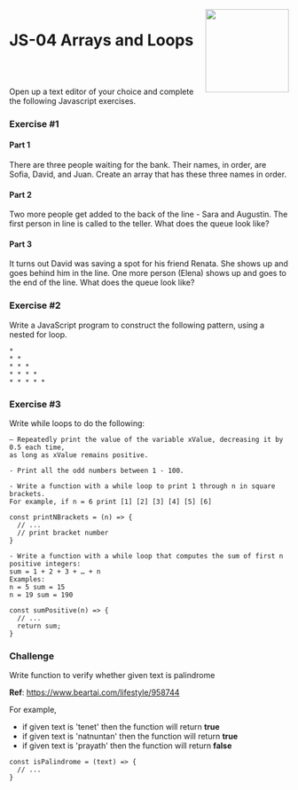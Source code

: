 <img align="right" width="150" height="150" src="https://media-exp1.licdn.com/dms/image/C4E0BAQF7BYCCZt5epw/company-logo_200_200/0?e=2159024400&v=beta&t=qUAFP9bUgBEEXGVQYpUXW1J_OiP8e0r4rFBpqp8OrxA">

# JS-04 Arrays and Loops

 <br/>
 <br/>

Open up a text editor of your choice and complete the following Javascript exercises.

### Exercise #1

#### Part 1
There are three people waiting for the bank. Their names, in order, are Sofia, David, and Juan.
Create an array that has these three names in order.

#### Part 2

Two more people get added to the back of the line - Sara and Augustin.
The first person in line is called to the teller.
What does the queue look like?

#### Part 3

It turns out David was saving a spot for his friend Renata. She shows up and goes behind him in the line. One more person (Elena) shows up and goes to the end of the line.
What does the queue look like?

### Exercise #2

Write a JavaScript program to construct the following pattern, using a nested for loop.

```
*  
* *  
* * *  
* * * *  
* * * * *
```
### Exercise #3

Write while loops to do the following:
```
– Repeatedly print the value of the variable xValue, decreasing it by 0.5 each time,
as long as xValue remains positive.
```
```
- Print all the odd numbers between 1 - 100.
```
```
- Write a function with a while loop to print 1 through n in square brackets. 
For example, if n = 6 print [1] [2] [3] [4] [5] [6]

const printNBrackets = (n) => {
  // ...
  // print bracket number
}
```
```
- Write a function with a while loop that computes the sum of first n positive integers: 
sum = 1 + 2 + 3 + … + n
Examples:
n = 5 sum = 15
n = 19 sum = 190

const sumPositive(n) => {
  // ...
  return sum;
}
```

### Challenge
Write function to verify whether given text is palindrome

**Ref**: https://www.beartai.com/lifestyle/958744

For example, 
- if given text is 'tenet' then the function will return **true**
- if given text is 'natnuntan' then the function will return **true**
- if given text is 'prayath' then the function will return **false**

```
const isPalindrome = (text) => {
  // ...
}
```
